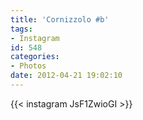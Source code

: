 ```yaml
---
title: 'Cornizzolo #b'
tags:
- Instagram
id: 548
categories:
- Photos
date: 2012-04-21 19:02:10
---
```


{{< instagram JsF1ZwioGI >}}
